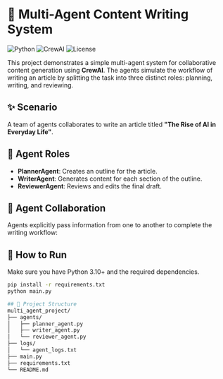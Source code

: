 # 🧠 Multi-Agent Content Writing System

![Python](https://img.shields.io/badge/python-3.10%2B-blue)
![CrewAI](https://img.shields.io/badge/CrewAI-enabled-green)
![License](https://img.shields.io/badge/license-MIT-blue)

This project demonstrates a simple multi-agent system for collaborative content generation using **CrewAI**. The agents simulate the workflow of writing an article by splitting the task into three distinct roles: planning, writing, and reviewing.

## ✨ Scenario
A team of agents collaborates to write an article titled **"The Rise of AI in Everyday Life"**.

## 🤖 Agent Roles

- **PlannerAgent**: Creates an outline for the article.
- **WriterAgent**: Generates content for each section of the outline.
- **ReviewerAgent**: Reviews and edits the final draft.

## 🔁 Agent Collaboration
Agents explicitly pass information from one to another to complete the writing workflow:


## 🚀 How to Run
Make sure you have Python 3.10+ and the required dependencies.

```bash
pip install -r requirements.txt
python main.py

## 📂 Project Structure
multi_agent_project/
├── agents/
│   ├── planner_agent.py
│   ├── writer_agent.py
│   └── reviewer_agent.py
├── logs/
│   └── agent_logs.txt
├── main.py
├── requirements.txt
└── README.md
